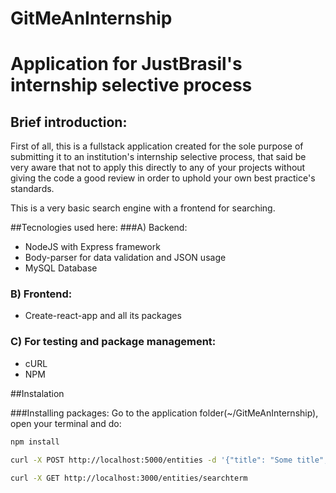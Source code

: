 # GitMeAnInternship

# Application for JustBrasil's internship selective process

## Brief introduction:
First of all, this is a fullstack application created for the sole purpose of submitting it to an institution's  internship selective process, that said be very aware that not to apply this directly to any of your projects without giving the code a good review in order to uphold your own best practice's standards.

This is a very basic search engine with a frontend for searching.

##Tecnologies used here:
###A) Backend:
* NodeJS with Express framework
* Body-parser for data validation and JSON usage
* MySQL Database
### B) Frontend:
* Create-react-app and all its packages
### C) For testing and package management:
* cURL
* NPM

##Instalation

###Installing packages:
Go to the application folder(~/GitMeAnInternship), open your terminal and do:
```bash
npm install
```

```bash
curl -X POST http://localhost:5000/entities -d '{"title": "Some title", "type": "TOPIC"}'
```

```bash
curl -X GET http://localhost:3000/entities/searchterm 
```


